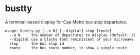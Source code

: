 bustty
======

A terminal-based display for Cap Metro bus stop departures.

    usage: bustty.py [--n N] [--digital] stop [route]
      --n N     the number of departures to display (default: 3)
      --digital use a blocky font reminiscent of your microwave
      stop      the bus stop id
      route     the bus route number, to show a single route
